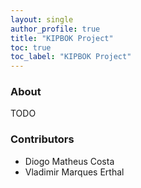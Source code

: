 ```yaml
---
layout: single
author_profile: true
title: "KIPBOK Project"
toc: true
toc_label: "KIPBOK Project"
---
```


### About

TODO

### Contributors

  * Diogo Matheus Costa
  * Vladimir Marques Erthal